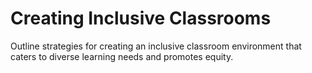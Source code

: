 # Creating Inclusive Classrooms

Outline strategies for creating an inclusive classroom environment that caters to diverse learning needs and promotes equity.
